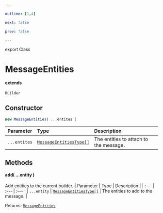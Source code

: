 ```yaml
---

outline: [1,4]

next: false

prev: false

---
```


export Class
# MessageEntities
#### extends
 `Builder`

## Constructor
 ```ts
 new MessageEntities( ...entites )
 ```
 
 | Parameter | Type | Description |
| :--- | :--- | :--- |
| `...entites` | [`MessageEntitiesType[]`](../type-aliases/MessageEntitiesType.md) | The entities to attach to the message. |

## Methods

#### add( ...entity )
Add entities to the current builder.
| Parameter | Type | Description |
| :--- | :--- | :--- |
| `...entity` | [`MessageEntitiesType[]`](../type-aliases/MessageEntitiesType.md) | The entities to add to the message. |

Returns: [`MessageEntities`](./MessageEntities.md)
